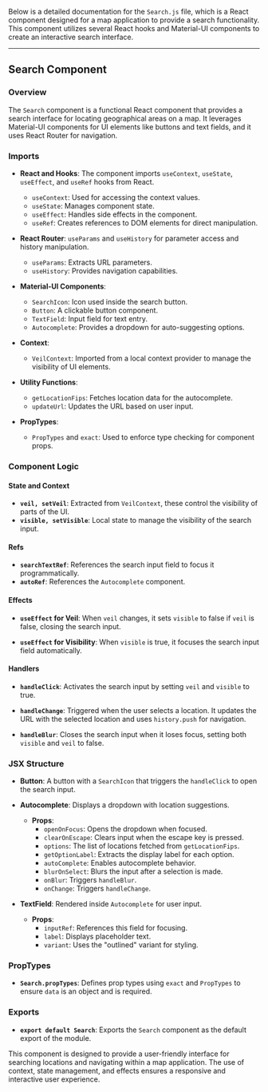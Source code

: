 Below is a detailed documentation for the `Search.js` file, which is a React component designed for a map application to provide a search functionality. This component utilizes several React hooks and Material-UI components to create an interactive search interface.

---

## Search Component

### Overview

The `Search` component is a functional React component that provides a search interface for locating geographical areas on a map. It leverages Material-UI components for UI elements like buttons and text fields, and it uses React Router for navigation.

### Imports

- **React and Hooks**: The component imports `useContext`, `useState`, `useEffect`, and `useRef` hooks from React.
  - `useContext`: Used for accessing the context values.
  - `useState`: Manages component state.
  - `useEffect`: Handles side effects in the component.
  - `useRef`: Creates references to DOM elements for direct manipulation.

- **React Router**: `useParams` and `useHistory` for parameter access and history manipulation.
  - `useParams`: Extracts URL parameters.
  - `useHistory`: Provides navigation capabilities.

- **Material-UI Components**: 
  - `SearchIcon`: Icon used inside the search button.
  - `Button`: A clickable button component.
  - `TextField`: Input field for text entry.
  - `Autocomplete`: Provides a dropdown for auto-suggesting options.

- **Context**: 
  - `VeilContext`: Imported from a local context provider to manage the visibility of UI elements.

- **Utility Functions**:
  - `getLocationFips`: Fetches location data for the autocomplete.
  - `updateUrl`: Updates the URL based on user input.

- **PropTypes**:
  - `PropTypes` and `exact`: Used to enforce type checking for component props.

### Component Logic

#### State and Context

- **`veil, setVeil`**: Extracted from `VeilContext`, these control the visibility of parts of the UI.
- **`visible, setVisible`**: Local state to manage the visibility of the search input.

#### Refs

- **`searchTextRef`**: References the search input field to focus it programmatically.
- **`autoRef`**: References the `Autocomplete` component.

#### Effects

- **`useEffect` for Veil**: When `veil` changes, it sets `visible` to false if `veil` is false, closing the search input.
  
- **`useEffect` for Visibility**: When `visible` is true, it focuses the search input field automatically.

#### Handlers

- **`handleClick`**: Activates the search input by setting `veil` and `visible` to true.
  
- **`handleChange`**: Triggered when the user selects a location. It updates the URL with the selected location and uses `history.push` for navigation.

- **`handleBlur`**: Closes the search input when it loses focus, setting both `visible` and `veil` to false.

### JSX Structure

- **Button**: A button with a `SearchIcon` that triggers the `handleClick` to open the search input.

- **Autocomplete**: Displays a dropdown with location suggestions.
  - **Props**:
    - `openOnFocus`: Opens the dropdown when focused.
    - `clearOnEscape`: Clears input when the escape key is pressed.
    - `options`: The list of locations fetched from `getLocationFips`.
    - `getOptionLabel`: Extracts the display label for each option.
    - `autoComplete`: Enables autocomplete behavior.
    - `blurOnSelect`: Blurs the input after a selection is made.
    - `onBlur`: Triggers `handleBlur`.
    - `onChange`: Triggers `handleChange`.
  
- **TextField**: Rendered inside `Autocomplete` for user input.
  - **Props**:
    - `inputRef`: References this field for focusing.
    - `label`: Displays placeholder text.
    - `variant`: Uses the "outlined" variant for styling.

### PropTypes

- **`Search.propTypes`**: Defines prop types using `exact` and `PropTypes` to ensure `data` is an object and is required.

### Exports

- **`export default Search`**: Exports the `Search` component as the default export of the module.

This component is designed to provide a user-friendly interface for searching locations and navigating within a map application. The use of context, state management, and effects ensures a responsive and interactive user experience.